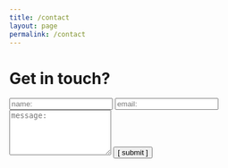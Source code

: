 ```yaml
---
title: /contact
layout: page
permalink: /contact
---
```


# Get in touch?

<form action="https://usebasin.com/f/eae4e1e667a2" method="POST">
  <input type="text" id="subject" name="name" placeholder="name:" autocomplete="off">
  <input type="text" id="from" name="email" placeholder="email:" autocomplete="off">
  <textarea rows="5" id="text" name="message" placeholder="message:" autocomplete="off"></textarea>
  <input type="submit" value="[ submit ]">
</form>
